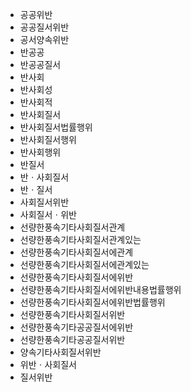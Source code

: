 - 공공위반
- 공공질서위반
- 공서양속위반
- 반공공
- 반공공질서
- 반사회
- 반사회성
- 반사회적
- 반사회질서
- 반사회질서법률행위
- 반사회질서행위
- 반사회행위
- 반질서
- 반ㆍ사회질서
- 반ㆍ질서
- 사회질서위반
- 사회질서ㆍ위반
- 선량한풍속기타사회질서관계
- 선량한풍속기타사회질서관계있는
- 선량한풍속기타사회질서에관계
- 선량한풍속기타사회질서에관계있는
- 선량한풍속기타사회질서에위반
- 선량한풍속기타사회질서에위반내용법률행위
- 선량한풍속기타사회질서에위반법률행위
- 선량한풍속기타사회질서위반
- 선량한풍속기타공공질서에위반
- 선량한풍속기타공공질서위반
- 양속기타사회질서위반
- 위반ㆍ사회질서
- 질서위반
